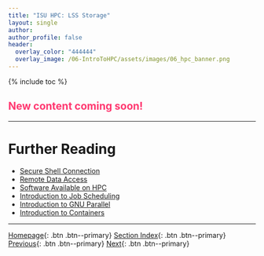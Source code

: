 ```yaml
---
title: "ISU HPC: LSS Storage"
layout: single
author:
author_profile: false
header:
  overlay_color: "444444"
  overlay_image: /06-IntroToHPC/assets/images/06_hpc_banner.png
---
```


{% include toc %}

## <span style="color: #ff3870;">New content coming soon!</span>







___
# Further Reading
* [Secure Shell Connection](../../02-SSH/01-secure-shell-connection)
* [Remote Data Access](../../03-FILE-ACCESS/01-remote-data-acces)
* [Software Available on HPC](../../04-SOFTWARE/01-software-available-on-HPC)
* [Introduction to Job Scheduling](../../05-JOB-QUEUE/00-introduction-to-job-scheduling)
* [Introduction to GNU Parallel](../../06-PARALLEL/01-introduction-to-gnu-parallel)
* [Introduction to Containers](../../07-CONTAINERS/00-introduction-to-containers)

___

[Homepage](../../../index.md){: .btn  .btn--primary}
[Section Index](../../00-IntroToHPC-LandingPage){: .btn  .btn--primary}
[Previous](03-isu-hpc-nova-cluster){: .btn  .btn--primary}
[Next](../../02-SSH/01-secure-shell-connection){: .btn  .btn--primary}
